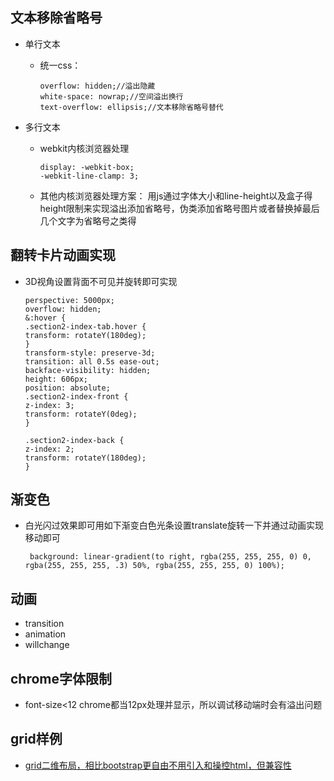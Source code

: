## 文本移除省略号
* 单行文本 
    * 统一css：
    
        ```
        overflow: hidden;//溢出隐藏
        white-space: nowrap;//空间溢出换行
        text-overflow: ellipsis;//文本移除省略号替代
        ```

* 多行文本
	* webkit内核浏览器处理
	
        ```
        display: -webkit-box;
        -webkit-line-clamp: 3;
        ```
    
   * 其他内核浏览器处理方案： 
   	    用js通过字体大小和line-height以及盒子得height限制来实现溢出添加省略号，伪类添加省略号图片或者替换掉最后几个文字为省略号之类得
## 翻转卡片动画实现
* 3D视角设置背面不可见并旋转即可实现

    ```
    perspective: 5000px;
    overflow: hidden;
    &:hover {
    .section2-index-tab.hover {
    transform: rotateY(180deg);
    }
    transform-style: preserve-3d;
    transition: all 0.5s ease-out;
    backface-visibility: hidden;
    height: 606px;
    position: absolute;
    .section2-index-front {
    z-index: 3;
    transform: rotateY(0deg);
    }
    
    .section2-index-back {
    z-index: 2;
    transform: rotateY(180deg);
    }
    ```
## 渐变色
* 白光闪过效果即可用如下渐变白色光条设置translate旋转一下并通过动画实现移动即可
    ```
	 background: linear-gradient(to right, rgba(255, 255, 255, 0) 0, rgba(255, 255, 255, .3) 50%, rgba(255, 255, 255, 0) 100%);
    ```
## 动画
* transition
* animation
* willchange

## chrome字体限制
* font-size<12 chrome都当12px处理并显示，所以调试移动端时会有溢出问题

## grid样例
* [grid二维布局，相比bootstrap更自由不用引入和操控html，但兼容性](http://www.ruanyifeng.com/blog/2019/03/grid-layout-tutorial.html)